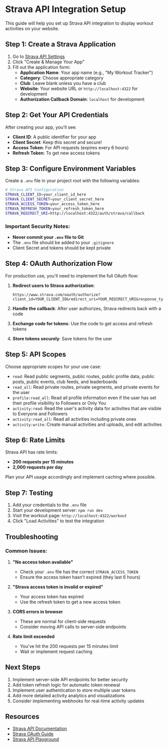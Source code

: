 # Strava API Integration Setup

This guide will help you set up Strava API integration to display workout activities on your website.

## Step 1: Create a Strava Application

1. Go to [Strava API Settings](https://www.strava.com/settings/api)
2. Click "Create & Manage Your App"
3. Fill out the application form:
   - **Application Name**: Your app name (e.g., "My Workout Tracker")
   - **Category**: Choose appropriate category
   - **Club**: Leave blank unless you have a club
   - **Website**: Your website URL or `http://localhost:4322` for development
   - **Authorization Callback Domain**: `localhost` for development

## Step 2: Get Your API Credentials

After creating your app, you'll see:
- **Client ID**: A public identifier for your app
- **Client Secret**: Keep this secret and secure!
- **Access Token**: For API requests (expires every 6 hours)
- **Refresh Token**: To get new access tokens

## Step 3: Configure Environment Variables

Create a `.env` file in your project root with the following variables:

```bash
# Strava API Configuration
STRAVA_CLIENT_ID=your_client_id_here
STRAVA_CLIENT_SECRET=your_client_secret_here
STRAVA_ACCESS_TOKEN=your_access_token_here
STRAVA_REFRESH_TOKEN=your_refresh_token_here
STRAVA_REDIRECT_URI=http://localhost:4322/auth/strava/callback
```

### Important Security Notes:
- **Never commit your `.env` file to Git**
- The `.env` file should be added to your `.gitignore`
- Client Secret and tokens should be kept private

## Step 4: OAuth Authorization Flow

For production use, you'll need to implement the full OAuth flow:

1. **Redirect users to Strava authorization**:
   ```
   https://www.strava.com/oauth/authorize?client_id=YOUR_CLIENT_ID&redirect_uri=YOUR_REDIRECT_URI&response_type=code&scope=read,activity:read_all
   ```

2. **Handle the callback**: After user authorizes, Strava redirects back with a code
3. **Exchange code for tokens**: Use the code to get access and refresh tokens
4. **Store tokens securely**: Save tokens for the user

## Step 5: API Scopes

Choose appropriate scopes for your use case:

- `read`: Read public segments, public routes, public profile data, public posts, public events, club feeds, and leaderboards
- `read_all`: Read private routes, private segments, and private events for the user
- `profile:read_all`: Read all profile information even if the user has set their profile visibility to Followers or Only You
- `activity:read`: Read the user's activity data for activities that are visible to Everyone and Followers
- `activity:read_all`: Read all activities including private ones
- `activity:write`: Create manual activities and uploads, and edit activities

## Step 6: Rate Limits

Strava API has rate limits:
- **200 requests per 15 minutes**
- **2,000 requests per day**

Plan your API usage accordingly and implement caching where possible.

## Step 7: Testing

1. Add your credentials to the `.env` file
2. Start your development server: `npm run dev`
3. Visit the workout page: `http://localhost:4322/workout`
4. Click "Load Activities" to test the integration

## Troubleshooting

### Common Issues:

1. **"No access token available"**
   - Check your `.env` file has the correct `STRAVA_ACCESS_TOKEN`
   - Ensure the access token hasn't expired (they last 6 hours)

2. **"Strava access token is invalid or expired"**
   - Your access token has expired
   - Use the refresh token to get a new access token

3. **CORS errors in browser**
   - These are normal for client-side requests
   - Consider moving API calls to server-side endpoints

4. **Rate limit exceeded**
   - You've hit the 200 requests per 15 minutes limit
   - Wait or implement request caching

## Next Steps

1. Implement server-side API endpoints for better security
2. Add token refresh logic for automatic token renewal
3. Implement user authentication to store multiple user tokens
4. Add more detailed activity analytics and visualizations
5. Consider implementing webhooks for real-time activity updates

## Resources

- [Strava API Documentation](https://developers.strava.com/docs/)
- [Strava OAuth Guide](https://developers.strava.com/docs/authentication/)
- [Strava API Playground](https://developers.strava.com/playground/) 
